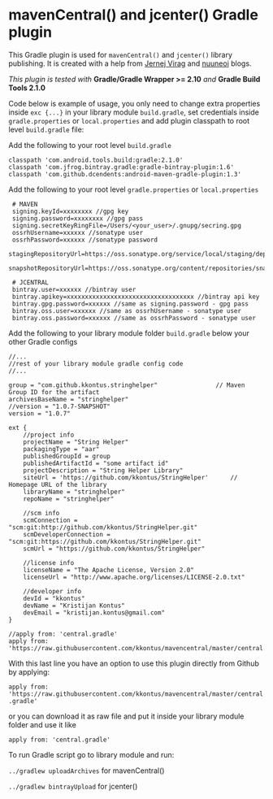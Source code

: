 # mavenCentral() and jcenter() Gradle plugin

This Gradle plugin is used for ``mavenCentral()`` and ``jcenter()`` library publishing.
It is created with a help from 
[Jernej Virag](https://www.virag.si/2015/01/publishing-gradle-android-library-to-jcenter/) and 
[nuuneoi](https://inthecheesefactory.com/blog/how-to-upload-library-to-jcenter-maven-central-as-dependency/en) blogs.


*This plugin is tested with* **Gradle/Gradle Wrapper >= 2.10** *and* **Gradle Build Tools 2.1.0**


Code below is example of usage, you only need to change extra properties inside ``exc {...}`` in your library module ``build.gradle``, set credentials inside ``gradle.properties`` or ``local.properties`` and add plugin classpath to root level ``build.gradle`` file:

Add the following to your root level ``build.gradle``

```
classpath 'com.android.tools.build:gradle:2.1.0'
classpath 'com.jfrog.bintray.gradle:gradle-bintray-plugin:1.6'
classpath 'com.github.dcendents:android-maven-gradle-plugin:1.3'
```

Add the following to your root level ``gradle.properties`` or ``local.properties``

```
 # MAVEN
 signing.keyId=xxxxxxxx //gpg key
 signing.password=xxxxxxxx //gpg pass
 signing.secretKeyRingFile=/Users/<your_user>/.gnupg/secring.gpg
 ossrhUsername=xxxxxx //sonatype user
 ossrhPassword=xxxxxx //sonatype password
 stagingRepositoryUrl=https://oss.sonatype.org/service/local/staging/deploy/maven2/
 snapshotRepositoryUrl=https://oss.sonatype.org/content/repositories/snapshots/
 
 # JCENTRAL
 bintray.user=xxxxxx //bintray user
 bintray.apikey=xxxxxxxxxxxxxxxxxxxxxxxxxxxxxxxxxxx //bintray api key
 bintray.gpg.password=xxxxxx //same as signing.password - gpg pass
 bintray.oss.user=xxxxxx //same as ossrhUsername - sonatype user
 bintray.oss.password=xxxxxx //same as ossrhPassword - sonatype user
```

Add the following to your library module folder ``build.gradle`` below your other Gradle configs
```
//... 
//rest of your library module gradle config code
//...

group = "com.github.kkontus.stringhelper"                // Maven Group ID for the artifact
archivesBaseName = "stringhelper"
//version = "1.0.7-SNAPSHOT"
version = "1.0.7"

ext {
    //project info
    projectName = "String Helper"
    packagingType = "aar"
    publishedGroupId = group
    publishedArtifactId = "some artifact id"
    projectDescription = "String Helper Library"
    siteUrl = 'https://github.com/kkontus/StringHelper'      // Homepage URL of the library
    libraryName = "stringhelper"
    repoName = "stringhelper"

    //scm info
    scmConnection = "scm:git:http://github.com/kkontus/StringHelper.git"
    scmDeveloperConnection = "scm:git:https://github.com/kkontus/StringHelper.git"
    scmUrl = "https://github.com/kkontus/StringHelper"

    //license info
    licenseName = "The Apache License, Version 2.0"
    licenseUrl = "http://www.apache.org/licenses/LICENSE-2.0.txt"

    //developer info
    devId = "kkontus"
    devName = "Kristijan Kontus"
    devEmail = "kristijan.kontus@gmail.com"
}

//apply from: 'central.gradle'
apply from: 'https://raw.githubusercontent.com/kkontus/mavencentral/master/central.gradle'
```

With this last line you have an option to use this plugin directly from Github by applying:

``apply from: 'https://raw.githubusercontent.com/kkontus/mavencentral/master/central.gradle'`` 

or you can download it as raw file and put it inside your library module folder and use it like 

``apply from: 'central.gradle'``


To run Gradle script go to library module and run:

``../gradlew uploadArchives`` for mavenCentral()

``../gradlew bintrayUpload`` for jcenter()
